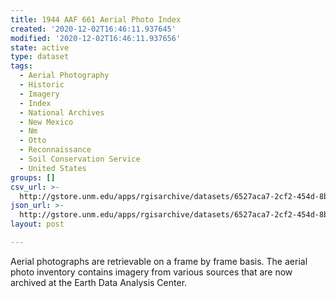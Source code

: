 ```yaml
---
title: 1944 AAF 661 Aerial Photo Index
created: '2020-12-02T16:46:11.937645'
modified: '2020-12-02T16:46:11.937656'
state: active
type: dataset
tags:
  - Aerial Photography
  - Historic
  - Imagery
  - Index
  - National Archives
  - New Mexico
  - Nm
  - Otto
  - Reconnaissance
  - Soil Conservation Service
  - United States
groups: []
csv_url: >-
  http://gstore.unm.edu/apps/rgisarchive/datasets/6527aca7-2cf2-454d-8b26-94a0bdb7cb00/af_1944_661.derived.csv
json_url: >-
  http://gstore.unm.edu/apps/rgisarchive/datasets/6527aca7-2cf2-454d-8b26-94a0bdb7cb00/af_1944_661.derived.json
layout: post

---
```

Aerial photographs are retrievable on a frame by frame basis. The aerial photo inventory contains imagery from various sources that are now archived at the Earth Data Analysis Center.

